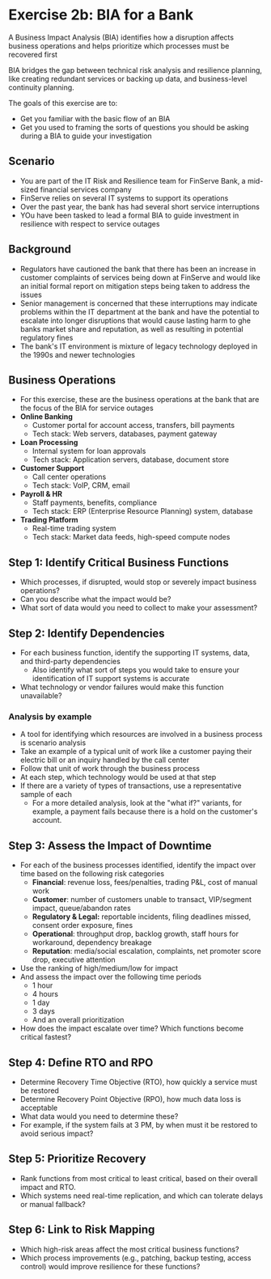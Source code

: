 # Exercise 2b: BIA for a Bank

A Business Impact Analysis (BIA) identifies how a disruption affects business operations and helps prioritize which processes must be recovered first

BIA bridges the gap between technical risk analysis and resilience planning, like creating redundant services or backing up data, and business-level continuity planning.

The goals of this exercise are to:
- Get you familiar with the basic flow of an BIA
- Get you used to framing the sorts of questions you should be asking during a BIA to guide your investigation

## Scenario

- You are part of the IT Risk and Resilience team for FinServe Bank, a mid-sized financial services company
- FinServe relies on several IT systems to support its operations
- Over the past year, the bank has had several short service interruptions
- YOu have been tasked to lead a formal BIA to guide investment in resilience with respect to service outages


## Background

- Regulators have cautioned the bank that there has been an increase in customer complaints of services being down at FinServe and would like an initial formal report on mitigation steps being taken to address the issues
- Senior management is concerned that these interruptions may indicate problems within the IT department at the bank and have the potential to escalate into longer disruptions that would cause lasting harm to ghe banks market share and reputation, as well as resulting in potential regulatory fines
- The bank's IT environment is mixture of legacy technology deployed in the 1990s and newer technologies

## Business Operations

- For this exercise, these are the business operations at the bank that are the focus of the BIA for service outages
- **Online Banking**
  - Customer portal for account access, transfers, bill payments
  - Tech stack: Web servers, databases, payment gateway
- **Loan Processing**	
  - Internal system for loan approvals
  - Tech stack: Application servers, database, document store
- **Customer Support**	
  - Call center operations	
  - Tech stack: VoIP, CRM, email
- **Payroll & HR** 
  - Staff payments, benefits, compliance	
  - Tech stack: ERP (Enterprise Resource Planning) system, database
- **Trading Platform**	
  - Real-time trading system	
  - Tech stack: Market data feeds, high-speed compute nodes


## Step 1: Identify Critical Business Functions

- Which processes, if disrupted, would stop or severely impact business operations?
- Can you describe what the impact would be?
- What sort of data would you need to collect to make your assessment?

## Step 2: Identify Dependencies

- For each business function, identify the supporting IT systems, data, and third-party dependencies
  - Also identify what sort of steps you would take to ensure your identification of IT support systems is accurate 
- What technology or vendor failures would make this function unavailable?

### Analysis by example
- A tool for identifying which resources are involved in a business process is scenario analysis
- Take an example of a typical unit of work like a customer paying their electric bill or an inquiry handled by the call center 
- Follow that unit of work through the business process
- At each step, which technology would be used at that step
- If there are a variety of types of transactions, use a representative sample of each
  - For a more detailed analysis, look at the "what if?" variants, for example, a payment fails because there is a hold on the customer's account.  

## Step 3: Assess the Impact of Downtime

- For each of the business processes identified, identify the impact over time based on the following risk categories
  - **Financial**: revenue loss, fees/penalties, trading P&L, cost of manual work
  - **Customer**: number of customers unable to transact, VIP/segment impact, queue/abandon rates
  - **Regulatory & Legal:** reportable incidents, filing deadlines missed, consent order exposure, fines
  - **Operational**: throughput drop, backlog growth, staff hours for workaround, dependency breakage
  - **Reputation**: media/social escalation, complaints, net promoter score drop, executive attention
- Use the ranking of high/medium/low for impact
- And assess the impact over the following time periods
  - 1 hour
  - 4 hours
  - 1 day
  - 3 days
  - And an overall prioritization
- How does the impact escalate over time? Which functions become critical fastest?

## Step 4: Define RTO and RPO

- Determine Recovery Time Objective (RTO), how quickly a service must be restored
- Determine Recovery Point Objective (RPO), how much data loss is acceptable
- What data would you need to determine these?
- For example, if the system fails at 3 PM, by when must it be restored to avoid serious impact?

## Step 5: Prioritize Recovery

- Rank functions from most critical to least critical, based on their overall impact and RTO.
- Which systems need real-time replication, and which can tolerate delays or manual fallback?

## Step 6: Link to Risk Mapping

- Which high-risk areas affect the most critical business functions?
- Which process improvements (e.g., patching, backup testing, access control) would improve resilience for these functions?






